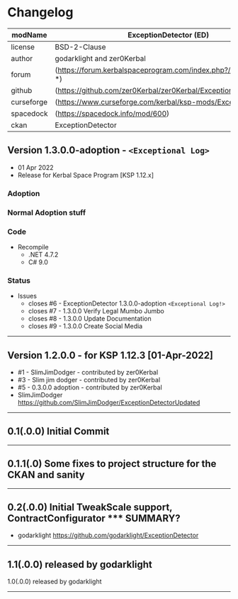 # Changelog  
  
| modName    | ExceptionDetector (ED)                                           |
| ---------- | ---------------------------------------------------------------- |
| license    | BSD-2-Clause                                                     |
| author     | godarklight and zer0Kerbal                                       |
| forum      | (https://forum.kerbalspaceprogram.com/index.php?/topic/207511-*) |
| github     | (https://github.com/zer0Kerbal/zer0Kerbal/ExceptionDetector)     |
| curseforge | (https://www.curseforge.com/kerbal/ksp-mods/ExceptionDetector)   |
| spacedock  | (https://spacedock.info/mod/600)                                 |
| ckan       | ExceptionDetector                                                |

## Version 1.3.0.0-adoption - `<Exceptional Log>`

* 01 Apr 2022  
* Release for Kerbal Space Program [KSP 1.12.x]

### Adoption

### Normal Adoption stuff

### Code

* Recompile
  * .NET 4.7.2
  * C# 9.0

### Status

* Issues
  * closes #6 - ExceptionDetector 1.3.0.0-adoption `<Exceptional Log!>`
  * closes #7 - 1.3.0.0 Verify Legal Mumbo Jumbo
  * closes #8 - 1.3.0.0 Update Documentation
  * closes #9 - 1.3.0.0 Create Social Media

---

## Version 1.2.0.0 - for KSP 1.12.3 [01-Apr-2022]

* #1 - SlimJimDodger - contributed by zer0Kerbal
* #3 - Slim jim dodger - contributed by zer0Kerbal
* #5 - 0.3.0.0 adoption - contributed by zer0Kerbal
* SlimJimDodger https://github.com/SlimJimDodger/ExceptionDetectorUpdated

---

## 0.1(.0.0) Initial Commit

---

## 0.1.1(.0) Some fixes to project structure for the CKAN and sanity

---

## 0.2(.0.0) Initial TweakScale support, ContractConfigurator *** SUMMARY?

* godarklight https://github.com/godarklight/ExceptionDetector

---

## 1.1(.0.0) released by godarklight

1.0(.0.0) released by godarklight

---
